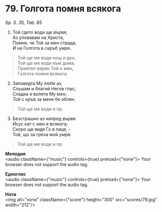# 79. Голгота помня всякога

_Sp. S. 35, Tab. 85_

1. Той гдето води ще вървя,  
Аз уповавам на Христа,  
Помня, че Той за мен страда,  
И на Голгота в скръб умря.  

> Той ще ме води нощ и ден,  
> Той ще ме води към дома;  
> Приятел верен Той е мен,  
> Голгота помня всякога.  

2. Заповедта Му любя аз,  
Слушам и благий Негов глас;  
Сладка е волята Му мен;  
Той с кръв за мене бе облян.  

> Той ще ме води и пр.  

3. Безстрашно аз напред вървя  
Исус кат с мен е всякога;  
Скоро ще видя Го в лице, -  
Той, що за греха мой умря.  

> Той ще ме води и пр.

**Мелодия**  
<audio className={"music"} controls={true} preload={"none"}>
    <source src="mp3/79.mp3" type="audio/mpeg"/>
    Your browser does not support the audio tag.
</audio>

**Едноглас**  
<audio className={"music"} controls={true} preload={"none"}>
    <source src="transp/79.mp3" type="audio/mpeg"/>
    Your browser does not support the audio tag.
</audio>

**Ноти**  
<img alt="ноти" className={"score"} height="300" src="scores/79.jpg" width="212"/>
